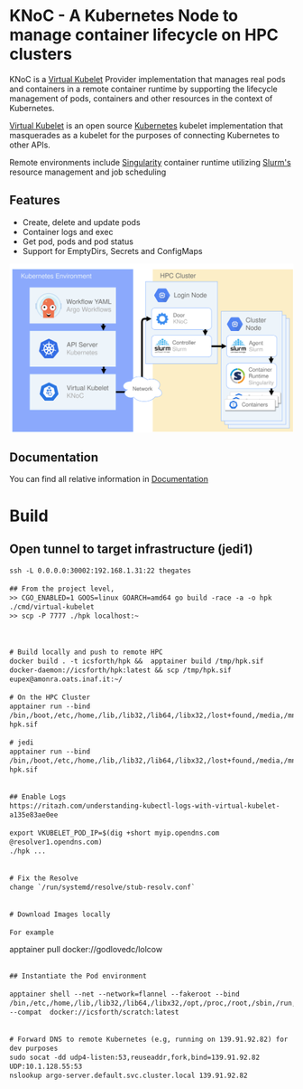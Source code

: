 # KNoC - A Kubernetes Node to manage container lifecycle on HPC clusters

<!-- 
<picture>
  <source media="(prefers-color-scheme: dark)" srcset="media/darkcrop.png">
  <source media="(prefers-color-scheme: light)" srcset="media/lightcrop.png">
  <img src="media/lightcrop.png">
</picture> -->


KNoC is a [Virtual Kubelet](https://github.com/virtual-kubelet/virtual-kubelet) Provider implementation that manages
real pods and containers in a remote container runtime by supporting the lifecycle management of pods, containers and
other resources in the context of Kubernetes.

[Virtual Kubelet](https://github.com/virtual-kubelet/virtual-kubelet) is an open
source [Kubernetes](https://kubernetes.io/) kubelet implementation that masquerades as a kubelet for the purposes of
connecting Kubernetes to other APIs.

Remote environments include [Singularity](https://sylabs.io/singularity/) container runtime
utilizing [Slurm's](https://slurm.schedmd.com/) resource management and job scheduling

## Features

- Create, delete and update pods
- Container logs and exec
- Get pod, pods and pod status
- Support for EmptyDirs, Secrets and ConfigMaps

![diagram](media/knoc-env.png)

## Documentation

You can find all relative information
in [Documentation](https://github.com/CARV-ICS-FORTH/KNoC/blob/master/doc/README.md)



# Build

## Open tunnel to target infrastructure (jedi1)
```shell
ssh -L 0.0.0.0:30002:192.168.1.31:22 thegates

## From the project level,
>> CGO_ENABLED=1 GOOS=linux GOARCH=amd64 go build -race -a -o hpk ./cmd/virtual-kubelet
>> scp -P 7777 ./hpk localhost:~



# Build locally and push to remote HPC
docker build . -t icsforth/hpk &&  apptainer build /tmp/hpk.sif docker-daemon://icsforth/hpk:latest && scp /tmp/hpk.sif eupex@amonra.oats.inaf.it:~/

# On the HPC Cluster
apptainer run --bind /bin,/boot,/etc,/home,/lib,/lib32,/lib64,/libx32,/lost+found,/media,/mnt,/opt,/proc,/root,/run,/sbin,/snap,/srv,/swap.img,/sys,/tmp,/usr,/var  hpk.sif

# jedi
apptainer run --bind /bin,/boot,/etc,/home,/lib,/lib32,/lib64,/libx32,/lost+found,/media,/mnt,/opt,/proc,/root,/sbin,/snap,/srv,/swap.img,/sys,/tmp,/usr,/var  hpk.sif


## Enable Logs
https://ritazh.com/understanding-kubectl-logs-with-virtual-kubelet-a135e83ae0ee

export VKUBELET_POD_IP=$(dig +short myip.opendns.com @resolver1.opendns.com)
./hpk ...


# Fix the Resolve
change `/run/systemd/resolve/stub-resolv.conf`


# Download Images locally

For example
```
apptainer pull docker://godlovedc/lolcow
```

## Instantiate the Pod environment

apptainer shell --net --network=flannel --fakeroot --bind /bin,/etc,/home,/lib,/lib32,/lib64,/libx32,/opt,/proc,/root,/sbin,/run,/sys,/usr,/var --compat  docker://icsforth/scratch:latest


# Forward DNS to remote Kubernetes (e.g, running on 139.91.92.82) for dev purposes
sudo socat -dd udp4-listen:53,reuseaddr,fork,bind=139.91.92.82 UDP:10.1.128.55:53
nslookup argo-server.default.svc.cluster.local 139.91.92.82